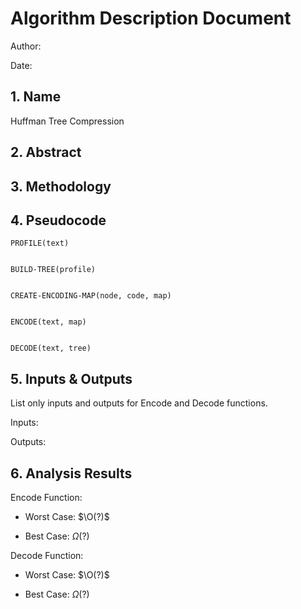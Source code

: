 # Algorithm Description Document

Author: 

Date: 

## 1. Name
Huffman Tree Compression

## 2. Abstract

## 3. Methodology

## 4. Pseudocode

```
PROFILE(text)


BUILD-TREE(profile)


CREATE-ENCODING-MAP(node, code, map)


ENCODE(text, map)


DECODE(text, tree)

```

## 5. Inputs & Outputs

List only inputs and outputs for Encode and Decode functions.

Inputs:

Outputs:


## 6. Analysis Results

Encode Function:
* Worst Case: $\O(?)$

* Best Case: $\Omega(?)$


Decode Function:
* Worst Case: $\O(?)$

* Best Case: $\Omega(?)$


